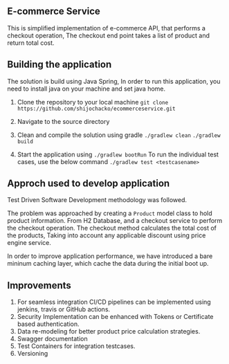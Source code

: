 ## E-commerce Service
This is simplified implementation of e-commerce API, that performs a checkout operation, The checkout end point takes a list of product and return total cost.



## Building the application

The solution is build using Java Spring, In order to run this application, you need to install java on your machine and set java home.


1. Clone the repository to your local machine
```git clone https://github.com/shijochacko/ecommerceservice.git```

2. Navigate to the source directory

3. Clean and compile the solution using gradle
```./gradlew clean```
```./gradlew build```

4. Start the application using
```./gradlew bootRun```
To run the individual test cases, use the below command
```./gradlew test <testcasename>```


## Approch used to develop application

Test Driven Software Development methodology was followed.

The problem was approached by creating a `Product` model class to hold product information.
From H2 Database, and a checkout service to perform the checkout operation.
The checkout method calculates the total cost of the products, Taking into account any applicable discount using 
price engine service.

In order to improve application performance, we have 
introduced a bare mininum caching layer, which cache 
the data during the initial boot up.

## Improvements

1. For seamless integration CI/CD pipelines can be implemented using jenkins, travis or GitHub actions.
2. Security Implementation can be enhanced with Tokens or Certificate based authentication.
3. Data re-modeling for better product price calculation strategies.
4. Swagger documentation
6. Test Containers for integration testcases.
7. Versioning











